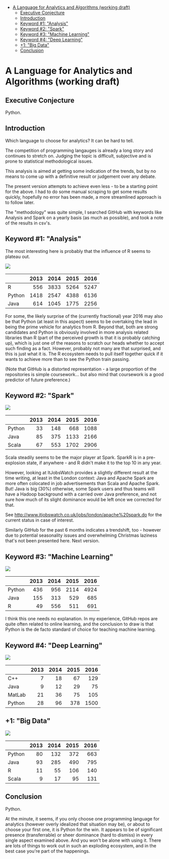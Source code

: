 -   [A Language for Analytics and Algorithms
    (working draft)](#a-language-for-analytics-and-algorithms-working-draft)
    -   [Executive Conjecture](#executive-conjecture)
    -   [Introduction](#introduction)
    -   [Keyword \#1: "Analysis"](#keyword-1-analysis)
    -   [Keyword \#2: "Spark"](#keyword-2-spark)
    -   [Keyword \#3: "Machine Learning"](#keyword-3-machine-learning)
    -   [Keyword \#4: "Deep Learning"](#keyword-4-deep-learning)
    -   [+1: "Big Data"](#big-data)
    -   [Conclusion](#conclusion)

A Language for Analytics and Algorithms (working draft)
=======================================================

Executive Conjecture
--------------------

Python.

Introduction
------------

Which language to choose for analytics? It can be hard to tell.

The competition of programming langauges is already a long story and
continues to stretch on. Judging the topic is difficult, subjective and
is prone to statistical methodological issues.

This analysis is aimed at getting some indication of the trends, but by
no means to come up with a definitive result or judgement over any
debate.

The present version attempts to achieve even less - to be a starting
point for the above. I had to do some manual scraping to get some
results quickly, hopefully no error has been made, a more streamlined
approach is to follow later.

The "methodology" was quite simple, I searched GitHub with keywords like
Analysis and Spark on a yearly basis (as much as possible), and took a
note of the results in csv's.

Keyword \#1: "Analysis"
-----------------------

The most interesting here is probably that the influence of R seems to
plateau out.

![](analysis_files/figure-markdown_strict/unnamed-chunk-2-1.png)

<table>
<thead>
<tr class="header">
<th></th>
<th align="right">2013</th>
<th align="right">2014</th>
<th align="right">2015</th>
<th align="right">2016</th>
</tr>
</thead>
<tbody>
<tr class="odd">
<td>R</td>
<td align="right">556</td>
<td align="right">3833</td>
<td align="right">5264</td>
<td align="right">5247</td>
</tr>
<tr class="even">
<td>Python</td>
<td align="right">1418</td>
<td align="right">2547</td>
<td align="right">4388</td>
<td align="right">6136</td>
</tr>
<tr class="odd">
<td>Java</td>
<td align="right">614</td>
<td align="right">1045</td>
<td align="right">1775</td>
<td align="right">2256</td>
</tr>
</tbody>
</table>

For some, the likely surprise of the (currently fractional) year 2016
may also be that Python (at least in this aspect) seems to be overtaking
the lead in being the prime vehicle for analytics from R. Beyond that,
both are strong candidates and Python is obviously involved in more
analysis related libraries than R (part of the perceived growth is that
it is probably catching up), which is just one of the reasons to scratch
our heads whether to accept such finding as a fact. However, probably
not many are that surprised, and this is just what it is. The R
ecosystem needs to pull itself together quick if it wants to achieve
more than to see the Python train passing.

(Note that GitHub is a distorted representation - a large proportion of
the repositories is simple coursework... but also mind that coursework
is a good predictor of future preference.)

Keyword \#2: "Spark"
--------------------

![](analysis_files/figure-markdown_strict/unnamed-chunk-3-1.png)

<table>
<thead>
<tr class="header">
<th></th>
<th align="right">2013</th>
<th align="right">2014</th>
<th align="right">2015</th>
<th align="right">2016</th>
</tr>
</thead>
<tbody>
<tr class="odd">
<td>Python</td>
<td align="right">33</td>
<td align="right">148</td>
<td align="right">668</td>
<td align="right">1088</td>
</tr>
<tr class="even">
<td>Java</td>
<td align="right">85</td>
<td align="right">375</td>
<td align="right">1133</td>
<td align="right">2166</td>
</tr>
<tr class="odd">
<td>Scala</td>
<td align="right">67</td>
<td align="right">553</td>
<td align="right">1702</td>
<td align="right">2906</td>
</tr>
</tbody>
</table>

Scala steadily seems to be the major player at Spark. SparkR is in a
pre-explosion state, if anywhere - and R didn't make it to the top 10 in
any year.

However, looking at ItJobsWatch provides a slightly different result at
the time writing, at least in the London context: Java and Apache Spark
are more often colocated in job advertisements than Scala and Apache
Spark. But! Java is big (30%) otherwise, some Spark users and thus teams
will have a Hadoop background with a carried over Java preference, and
not sure how much of its slight dominance would be left once we
corrected for that.

See <http://www.itjobswatch.co.uk/jobs/london/apache%20spark.do> for the
current status in case of interest.

Similarly GitHub for the past 6 months indicates a trendshift, too -
however due to potential seasonality issues and overwhelming Christmas
laziness that's not been presented here. Next version.

Keyword \#3: "Machine Learning"
-------------------------------

![](analysis_files/figure-markdown_strict/unnamed-chunk-4-1.png)

<table>
<thead>
<tr class="header">
<th></th>
<th align="right">2013</th>
<th align="right">2014</th>
<th align="right">2015</th>
<th align="right">2016</th>
</tr>
</thead>
<tbody>
<tr class="odd">
<td>Python</td>
<td align="right">436</td>
<td align="right">956</td>
<td align="right">2114</td>
<td align="right">4924</td>
</tr>
<tr class="even">
<td>Java</td>
<td align="right">155</td>
<td align="right">313</td>
<td align="right">529</td>
<td align="right">685</td>
</tr>
<tr class="odd">
<td>R</td>
<td align="right">49</td>
<td align="right">556</td>
<td align="right">511</td>
<td align="right">691</td>
</tr>
</tbody>
</table>

I think this one needs no explanation. In my experience, GitHub repos
are quite often related to online learning, and the conclusion to draw
is that Python is the de facto standard of choice for teaching machine
learning.

Keyword \#4: "Deep Learning"
----------------------------

![](analysis_files/figure-markdown_strict/unnamed-chunk-5-1.png)

<table>
<thead>
<tr class="header">
<th></th>
<th align="right">2013</th>
<th align="right">2014</th>
<th align="right">2015</th>
<th align="right">2016</th>
</tr>
</thead>
<tbody>
<tr class="odd">
<td>C++</td>
<td align="right">7</td>
<td align="right">18</td>
<td align="right">67</td>
<td align="right">129</td>
</tr>
<tr class="even">
<td>Java</td>
<td align="right">9</td>
<td align="right">12</td>
<td align="right">29</td>
<td align="right">75</td>
</tr>
<tr class="odd">
<td>MatLab</td>
<td align="right">21</td>
<td align="right">36</td>
<td align="right">75</td>
<td align="right">105</td>
</tr>
<tr class="even">
<td>Python</td>
<td align="right">28</td>
<td align="right">96</td>
<td align="right">378</td>
<td align="right">1500</td>
</tr>
</tbody>
</table>

+1: "Big Data"
--------------

![](analysis_files/figure-markdown_strict/unnamed-chunk-6-1.png)

<table>
<thead>
<tr class="header">
<th></th>
<th align="right">2013</th>
<th align="right">2014</th>
<th align="right">2015</th>
<th align="right">2016</th>
</tr>
</thead>
<tbody>
<tr class="odd">
<td>Python</td>
<td align="right">80</td>
<td align="right">132</td>
<td align="right">372</td>
<td align="right">663</td>
</tr>
<tr class="even">
<td>Java</td>
<td align="right">93</td>
<td align="right">285</td>
<td align="right">490</td>
<td align="right">795</td>
</tr>
<tr class="odd">
<td>R</td>
<td align="right">11</td>
<td align="right">55</td>
<td align="right">106</td>
<td align="right">140</td>
</tr>
<tr class="even">
<td>Scala</td>
<td align="right">9</td>
<td align="right">17</td>
<td align="right">95</td>
<td align="right">131</td>
</tr>
</tbody>
</table>

Conclusion
----------

Python.

At the minute, it seems, if you only choose one programming language for
analytics (however overly idealized that situation may be), or about to
choose your first one, it is Python for the win. It appears to be of
significant presence (transferrable) or sheer dominance (hard to
dismiss) in every single aspect examined above. And you won't be alone
with using it. There are lots of things to work out in such an exploding
ecosystem, and in the best case you're part of the happenings.
